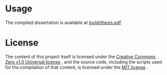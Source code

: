 
# Usage
The compiled dissertation is available at [build/thesis.pdf](build/thesis.pdf).

# License
The content of this project itself is licensed under the
[Creative Commons Zero v1.0 Universal license](https://creativecommons.org/publicdomain/zero/1.0/)
, and the source code, including the scripts used for the compilation of that
content, is licensed under the
[MIT license](LICENSE)
.
